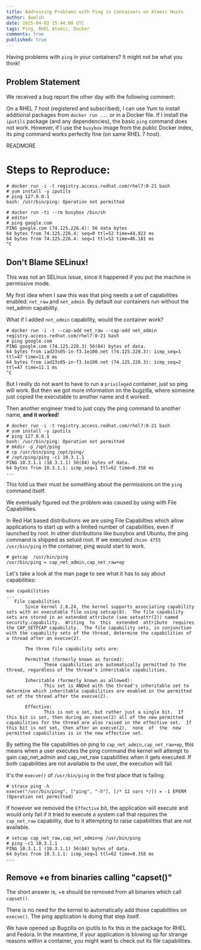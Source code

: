```yaml
---
title: Addressing Problems with Ping in Containers on Atomic Hosts
author: dwalsh
date: 2015-04-02 15:44:00 UTC
tags: Ping, RHEL Atomic, Docker
comments: true
published: true
---
```


Having problems with `ping` in your containers? It might not be what you think! 

## Problem Statement

We received a bug report the other day with the following comment:

On a RHEL 7 host (registered and subscribed), I can use Yum to install additional packages from `docker run ...` or in a Docker file.  If I install the `iputils` package (and any dependencies), the basic `ping` command does not work.  However, if I use the `busybox` image from the public Docker index, its ping command works perfectly fine (on same RHEL 7 host).

READMORE

# Steps to Reproduce:
```
# docker run -i -t registry.access.redhat.com/rhel7:0-21 bash
# yum install -y iputils
# ping 127.0.0.1
bash: /usr/bin/ping: Operation not permitted
```

```
# docker run -ti --rm busybox /bin/sh
# editor
# ping google.com
PING google.com (74.125.226.4): 56 data bytes
64 bytes from 74.125.226.4: seq=0 ttl=52 time=44.923 ms
64 bytes from 74.125.226.4: seq=1 ttl=52 time=46.181 ms
^C
```

## Don't Blame SELinux!

This was not an SELinux issue, since it happened if you put the machine in permissive mode.

My first idea when I saw this was that ping needs a set of capabilities enabled: `net_raw` and `net_admin`. By default our containers run without the net_admin capability.

What if I added `net_admin` capability, would the container work?

```
# docker run -i -t --cap-add net_raw --cap-add net_admin registry.access.redhat.com/rhel7:0-21 bash
# ping google.com
PING google.com (74.125.228.3) 56(84) bytes of data.
64 bytes from iad23s05-in-f3.1e100.net (74.125.228.3): icmp_seq=1 ttl=47 time=11.0 ms
64 bytes from iad23s05-in-f3.1e100.net (74.125.228.3): icmp_seq=2 ttl=47 time=11.1 ms
^C
```

But I really do not want to have to run a `privileged` container, just so ping will work. But then we got more information on the bugzilla, where someone just copied the executable to another name and it worked.

Then another engineer tried to just copy the ping command to another name, **and it worked**!

```
# docker run -i -t registry.access.redhat.com/rhel7:0-21 bash
# yum install -y iputils
# ping 127.0.0.1
bash: /usr/bin/ping: Operation not permitted
# mkdir -p /opt/ping
# cp /usr/bin/ping /opt/ping/
# /opt/ping/ping -c1 10.3.1.1
PING 10.3.1.1 (10.3.1.1) 56(84) bytes of data.
64 bytes from 10.3.1.1: icmp_seq=1 ttl=62 time=0.358 ms
...
```

This told us their must be something about the permissions on the `ping` command itself.

We eventually figured out the problem was caused by using with File Capabilities.

In Red Hat based distributions we are using File Capabilties which allow applications to start up with a limited number of capabilities, even if launched by root. In other distributions like busybox and Ubuntu, the ping command is shipped as setuid root.  If we executed `chcon 4755 /usr/bin/ping` in the container, ping would start to work.

```
# getcap  /usr/bin/ping
/usr/bin/ping = cap_net_admin,cap_net_raw+ep
```

Let's take a look at the man page to see what it has to say about capabilities:

```
man capabilities
...
   File capabilities
       Since kernel 2.6.24, the kernel supports associating capability sets with an executable file using setcap(8).  The file capability sets are stored in an extended attribute (see setxattr(2)) named security.capability.  Writing  to  this  extended  attribute  requires  the CAP_SETFCAP capability.  The file capability sets, in conjunction with the capability sets of the thread, determine the capabilities of a thread after an execve(2).

       The three file capability sets are:

       Permitted (formerly known as forced):
              These capabilities are automatically permitted to the thread, regardless of the thread's inheritable capabilities.

       Inheritable (formerly known as allowed):
              This set is ANDed with the thread's inheritable set to determine which inheritable capabilities are enabled in the permitted set of the thread after the execve(2).

       Effective:
              This is not a set, but rather just a single bit.  If this bit is set, then during an execve(2) all of the new permitted capabilities for the thread are also raised in the effective set.  If this bit is not set, then after an execve(2),  none  of  the  new permitted capabilities is in the new effective set.
```

By setting the file capabilities on ping to `cap_net_admin,cap_net_raw+ep`, this means when a user executes the ping command the kernel will attempt to gain cap_net_admin and cap_net_raw capabilities when it gets executed. If both capabilities are not available to the user, the execution will fail.  

It's the `execve()` of `/usr/bin/ping` in the first place that is failing:

```
# strace ping -h
execve("/usr/bin/ping", ["ping", "-h"], [/* 12 vars */]) = -1 EPERM (Operation not permitted)
```

If however we removed the `Effective` bit, the application will execute and would only fail if it tried to execute a system call that requires the `cap_net_raw` capability, due to it attempting to raise capabilities that are not available.


```
# setcap cap_net_raw,cap_net_admin+p /usr/bin/ping
# ping -c1 10.3.1.1
PING 10.3.1.1 (10.3.1.1) 56(84) bytes of data.
64 bytes from 10.3.1.1: icmp_seq=1 ttl=62 time=0.358 ms
...
```

## Remove +e from binaries calling "capset()"

The short answer is, +e should be removed from all binaries which call `capset()`.  

There is no need for the kernel to automatically add those capabilities on `execve()`.  The ping application is doing that step itself.

We have opened up Bugzilla on iputils to fix this in the package for RHEL and Fedora. In the meantime, if your application is blowing up for strange reasons within a container, you might want to check out its file capabilities.